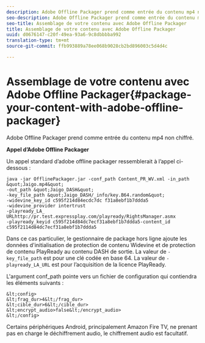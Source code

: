 ```yaml
---
description: Adobe Offline Packager prend comme entrée du contenu mp4 non chiffré.
seo-description: Adobe Offline Packager prend comme entrée du contenu mp4 non chiffré.
seo-title: Assemblage de votre contenu avec Adobe Offline Packager
title: Assemblage de votre contenu avec Adobe Offline Packager
uuid: d0676147-c20f-49ea-93a6-9c8dbbbba992
translation-type: tm+mt
source-git-commit: ffb993889a78ee068b9028cb2bd896003c5d4d4c

---
```



# Assemblage de votre contenu avec Adobe Offline Packager{#package-your-content-with-adobe-offline-packager}

Adobe Offline Packager prend comme entrée du contenu mp4 non chiffré.

**Appel d’Adobe Offline Packager**

Un appel standard d’adobe offline packager ressemblerait à l’appel ci-dessous :

    java -jar OfflinePackager.jar -conf_path Content_PR_WV.xml -in_path &quot;Jaigo.mp4&quot;
    -out_path &quot;Jaigo_DASH&quot;
    -key_file_path &quot;Jaigo_DASH/_info/key.B64.random&quot;
    -widevine_key_id c595f214d84ecdc7dc f31a8ebf1b7ddda5
    -widevine_provider intertrust
    -playready_LA_
    URLhttp://pr.test.expressplay.com/playready/RightsManager.asmx
    -playready_keyid c595f214d84dc7ecf31a8ebf1b7ddda5-content_id c595f2114d84dc7ecf31a8ebf1b7ddda5
    

Dans ce cas particulier, le gestionnaire de package hors ligne ajoute les données d&#39;initialisation de protection de contenu Widevine et de protection de contenu PlayReady au contenu DASH de sortie. La valeur de `-key_file_path` est pour une clé codée en base 64. La valeur de `-playready_LA_URL` est pour l’acquisition de la licence PlayReady.

L&#39;argument conf_path pointe vers un fichier de configuration qui contiendra les éléments suivants :

    &lt;config>
    &lt;frag_dur>4&lt;/frag_dur>
    &lt;cible_dur>6&lt;/cible_dur>
    &lt;encrypt_audio>false&lt;/encrypt_audio>
    &lt;/config>

Certains périphériques Android, principalement Amazon Fire TV, ne prenant pas en charge le déchiffrement audio, le chiffrement audio est facultatif.
